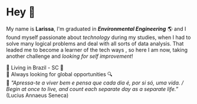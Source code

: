 # Hey 🖖

My name is **Larissa**, I'm graduated in ***Environmental Engineering*** 🌎 and I found myself passionate about *technology* during my studies, when I had to solve many logical problems and deal with all sorts of data analysis. That leaded me to become a learner of the tech ways , so here I am now, taking another challenge and *looking for self improvement*!  

🔹 Living in Brazil - SC 📍
<br>
🔹 Always looking for global opportunities 🔍
<br>
🔹 *"Apressa-te a viver bem e pensa que cada dia é, por si só, uma vida. / Begin at once to live, and count each separate day as a separate life.”* (Lucius  Annaeus Seneca)
<br>

